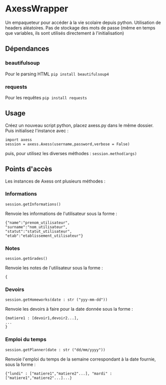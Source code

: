 # AxessWrapper

Un empaqueteur pour accéder à la vie scolaire depuis python. Utilisation de headers aléatoires. Pas de stockage des mots de passe (même en temps que variables, ils sont utilisés directement à l'initialisation)

## Dépendances

### beautifulsoup
Pour le parsing HTML
`pip install beautifulsoup4`

### requests
Pour les requêtes
`pip install requests`

## Usage

Créez un nouveau script python, placez axess.py dans le même dossier. Puis initialisez l'instance avec : 
```
import axess
session = axess.Axess(username,password,verbose = False)
```

puis, pour utilisez les diverses méthodes : 
`session.method(args)`

## Points d'accès 

Les instances de Axess ont plusieurs méthodes : 

### Informations

`session.getInformations()`

Renvoie les informations de l'utilisateur sous la forme : 

```
{"name":"prenom_utilisateur",
"surname":"nom_utilisateur",
"statut":"statut_utilisateur",
"etab":"etablissement_utilisateur"}
```

### Notes

`session.getGrades()`

Renvoie les notes de l'utilisateur sous la forme : 

```
{

```

### Devoirs

`session.getHomeworks(date : str ("yyy-mm-dd"))`

Renvoie les devoirs à faire pour la date donnée sous la forme : 

```
{matiere1 : [devoir1,devoir2...],
...
}
```

### Emploi du temps

`session.getPlanner(date : str ("dd/mm/yyyy"))`

Renvoie l'emploi du temps de la semaine correspondant à la date fournie, sous la forme : 

`{"lundi" : ["matiere1","matiere2"...], "mardi" : ["matiere1","matiere2"...]...}`
